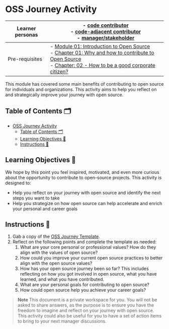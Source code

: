# OSS Journey Activity

| Learner personas | - [code contributor](../README.md#code-contributor-)<br> - [code-adjacent contributor](../README.md#code-adjacent-contributor-)<br> - [manager/stakeholder](../README.md#managerstakeholder-)                                                             |
| ---------------- | --------------------------------------------------------------------------------------------------------------------------------------------------------------------------------------------------------------------------------------------------------- |
| Pre-requisites   | - [Module 01: Introduction to Open Source](../01-intro-to-os/)<br>- [Chapter 01: Why and how to contribute to Open Source](./01-why-contributing-to-oss.md) <br>- [Chapter: 02 - How to be a good corporate citizen?](./02-good-corporate-oss-citizen.md) |

This module has covered some main benefits of contributing to open source for individuals and organizations. This activity aims to help you reflect on and strategically improve your journey with open source.

## Table of Contents 🗂️

- [OSS Journey Activity](#oss-journey-activity)
  - [Table of Contents 🗂️](#table-of-contents-️)
  - [Learning Objectives 🧠](#learning-objectives-)
  - [Instructions 📝](#instructions-)

## Learning Objectives 🧠

We hope by this point you feel inspired, motivated, and even more curious about the opportunity to contribute to open-source projects.
This activity is designed to:

- Help you reflect on your journey with open source and identify the next steps you want to take
- Help you strategize on how open source can help accelerate and enrich your personal and career goals

## Instructions 📝

1. Gab a copy of the [OSS Journey Template](./OSS-career-journey.pdf).
2. Reflect on the following points and complete the template as needed:
   1. What are your core personal or professional values? How do they align with the values of open source?
   2. How could you improve your current open source practices to better align with the open source values?
   3. How has your open source journey been so far? This includes reflecting on how you got involved in open source, what you have learned, and what you have contributed.
   4. What are your personal goals for contributing to open source?
   5. How could open source help you achieve your career goals?

> **Note**
> This document is a private workspace for you. You will not be asked to share answers, as the purpose is to ensure you have the freedom to imagine and reflect on your journey with open source.
> This activity could also be useful for you to have a set of action items to bring to your next manager discussions.
